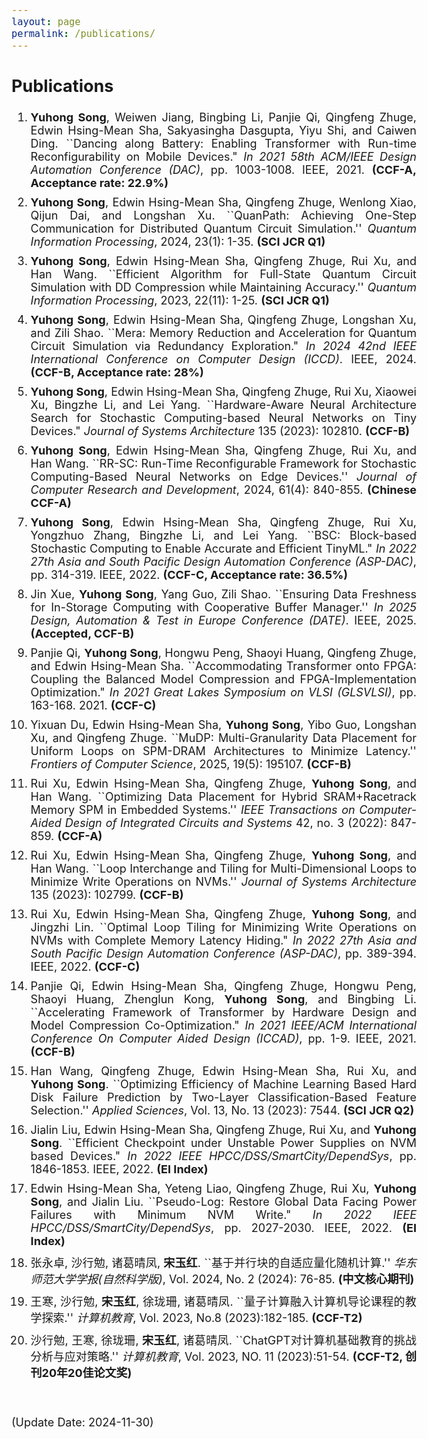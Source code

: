 ```yaml
---
layout: page
permalink: /publications/
---
```

<style>
    body {
        font-size: 18px;
    }
    .publications li{
        margin: 10px 0;
        text-align: justify;
    }
</style>

<body>
<section class="publications">
    <h2>Publications</h2>
    <ol>
        <li>
            <strong>Yuhong Song</strong>, Weiwen Jiang, Bingbing Li, Panjie Qi, Qingfeng Zhuge, Edwin Hsing-Mean Sha, Sakyasingha Dasgupta, Yiyu Shi, and Caiwen Ding. ``Dancing along Battery: Enabling Transformer with Run-time Reconfigurability on Mobile Devices." <em>In 2021 58th ACM/IEEE Design Automation Conference (DAC)</em>, pp. 1003-1008. IEEE, 2021. <strong>(CCF-A, Acceptance rate: 22.9%)</strong>
        </li>
        <li>
            <strong>Yuhong Song</strong>, Edwin Hsing-Mean Sha, Qingfeng Zhuge, Wenlong Xiao, Qijun Dai, and Longshan Xu. ``QuanPath: Achieving One-Step Communication for Distributed Quantum Circuit Simulation.'' <em>Quantum Information Processing</em>, 2024, 23(1): 1-35. <strong>(SCI JCR Q1)</strong>
        </li>
        <li>
            <strong>Yuhong Song</strong>, Edwin Hsing-Mean Sha, Qingfeng Zhuge, Rui Xu, and Han Wang. ``Efficient Algorithm for Full-State Quantum Circuit Simulation with DD Compression while Maintaining Accuracy.'' <em>Quantum Information Processing</em>, 2023, 22(11): 1-25. <strong>(SCI JCR Q1)</strong>
        </li>
        <li>
            <strong>Yuhong Song</strong>, Edwin Hsing-Mean Sha, Qingfeng Zhuge, Longshan Xu, and Zili Shao. ``Mera: Memory Reduction and Acceleration for Quantum Circuit Simulation via Redundancy Exploration." <em>In 2024 42nd IEEE International Conference on Computer Design (ICCD)</em>. IEEE, 2024. <strong>(CCF-B, Acceptance rate: 28%)</strong>
        </li>
        <li>
            <strong>Yuhong Song</strong>, Edwin Hsing-Mean Sha, Qingfeng Zhuge, Rui Xu, Xiaowei Xu, Bingzhe Li, and Lei Yang. ``Hardware-Aware Neural Architecture Search for Stochastic Computing-based Neural Networks on Tiny Devices." <em>Journal of Systems Architecture</em> 135 (2023): 102810. <strong>(CCF-B)</strong>
        </li>
        <li>
            <strong>Yuhong Song</strong>, Edwin Hsing-Mean Sha, Qingfeng Zhuge, Rui Xu, and Han Wang. ``RR-SC: Run-Time Reconfigurable Framework for Stochastic Computing-Based Neural Networks on Edge Devices.'' <em>Journal of Computer Research and Development</em>, 2024, 61(4): 840-855. <strong>(Chinese CCF-A)</strong>
        </li>
        <li>
            <strong>Yuhong Song</strong>, Edwin Hsing-Mean Sha, Qingfeng Zhuge, Rui Xu, Yongzhuo Zhang, Bingzhe Li, and Lei Yang. ``BSC: Block-based Stochastic Computing to Enable Accurate and Efficient TinyML." <em>In 2022 27th Asia and South Pacific Design Automation Conference (ASP-DAC)</em>, pp. 314-319. IEEE, 2022. <strong>(CCF-C, Acceptance rate: 36.5%)</strong>
        </li>
        <li>
            Jin Xue, <strong>Yuhong Song</strong>, Yang Guo, Zili Shao. ``Ensuring Data Freshness for In-Storage Computing with Cooperative Buffer Manager.'' <em>In 2025 Design, Automation & Test in Europe Conference (DATE)</em>. IEEE, 2025. <strong>(Accepted, CCF-B)</strong>
        </li>
        <li>
            Panjie Qi, <strong>Yuhong Song</strong>, Hongwu Peng, Shaoyi Huang, Qingfeng Zhuge, and Edwin Hsing-Mean Sha. ``Accommodating Transformer onto FPGA: Coupling the Balanced Model Compression and FPGA-Implementation Optimization." <em>In 2021 Great Lakes Symposium on VLSI (GLSVLSI)</em>, pp. 163-168. 2021. <strong>(CCF-C)</strong>
        </li>
        <li>
            Yixuan Du, Edwin Hsing-Mean Sha, <strong>Yuhong Song</strong>, Yibo Guo, Longshan Xu, and Qingfeng Zhuge. ``MuDP: Multi-Granularity Data Placement for Uniform Loops on SPM-DRAM Architectures to Minimize Latency.'' <em>Frontiers of Computer Science</em>, 2025, 19(5): 195107. <strong>(CCF-B)</strong>
        </li>
        <li>
            Rui Xu, Edwin Hsing-Mean Sha, Qingfeng Zhuge, <strong>Yuhong Song</strong>, and Han Wang. ``Optimizing Data Placement for Hybrid SRAM+Racetrack Memory SPM in Embedded Systems.'' <em>IEEE Transactions on Computer-Aided Design of Integrated Circuits and Systems</em> 42, no. 3 (2022): 847-859. <strong>(CCF-A)</strong>
        </li>
        <li>
            Rui Xu, Edwin Hsing-Mean Sha, Qingfeng Zhuge, <strong>Yuhong Song</strong>, and Han Wang. ``Loop Interchange and Tiling for Multi-Dimensional Loops to Minimize Write Operations on NVMs.'' <em>Journal of Systems Architecture</em> 135 (2023): 102799. <strong>(CCF-B)</strong>
        </li>
        <li>
            Rui Xu, Edwin Hsing-Mean Sha, Qingfeng Zhuge, <strong>Yuhong Song</strong>, and Jingzhi Lin. ``Optimal Loop Tiling for Minimizing Write Operations on NVMs with Complete Memory Latency Hiding." <em>In 2022 27th Asia and South Pacific Design Automation Conference (ASP-DAC)</em>, pp. 389-394. IEEE, 2022. <strong>(CCF-C)</strong>
        </li>
        <li>
            Panjie Qi, Edwin Hsing-Mean Sha, Qingfeng Zhuge, Hongwu Peng, Shaoyi Huang, Zhenglun Kong, <strong>Yuhong Song</strong>, and Bingbing Li. ``Accelerating Framework of Transformer by Hardware Design and Model Compression Co-Optimization." <em>In 2021 IEEE/ACM International Conference On Computer Aided Design (ICCAD)</em>, pp. 1-9. IEEE, 2021. <strong>(CCF-B)</strong>
        </li>
        <li>
            Han Wang, Qingfeng Zhuge, Edwin Hsing-Mean Sha, Rui Xu, and <strong>Yuhong Song</strong>. ``Optimizing Efficiency of Machine Learning Based Hard Disk Failure Prediction by Two-Layer Classification-Based Feature Selection.'' <em>Applied Sciences</em>, Vol. 13, No. 13 (2023): 7544. <strong>(SCI JCR Q2)</strong>
        </li>
        <li>
            Jialin Liu, Edwin Hsing-Mean Sha, Qingfeng Zhuge, Rui Xu, and <strong>Yuhong Song</strong>. ``Efficient Checkpoint under Unstable Power Supplies on NVM based Devices." <em>In 2022 IEEE HPCC/DSS/SmartCity/DependSys</em>, pp. 1846-1853. IEEE, 2022. <strong>(EI Index)</strong>
        </li>
        <li>
            Edwin Hsing-Mean Sha, Yeteng Liao, Qingfeng Zhuge, Rui Xu, <strong>Yuhong Song</strong>, and Jialin Liu. ``Pseudo-Log: Restore Global Data Facing Power Failures with Minimum NVM Write." <em>In 2022 IEEE HPCC/DSS/SmartCity/DependSys</em>, pp. 2027-2030. IEEE, 2022. <strong>(EI Index)</strong>
        </li>
        <li>
            张永卓, 沙行勉, 诸葛晴凤, <strong>宋玉红</strong>. ``基于并行块的自适应量化随机计算.'' <em>华东师范大学学报(自然科学版)</em>, Vol. 2024, No. 2 (2024): 76-85. <strong>(中文核心期刊)</strong>
        </li>
        <li>
            王寒, 沙行勉, <strong>宋玉红</strong>, 徐珑珊, 诸葛晴凤. ``量子计算融入计算机导论课程的教学探索.'' <em>计算机教育</em>, Vol. 2023, No.8 (2023):182-185. <strong>(CCF-T2)</strong>
        </li>
        <li>
            沙行勉, 王寒, 徐珑珊, <strong>宋玉红</strong>, 诸葛晴凤. ``ChatGPT对计算机基础教育的挑战分析与应对策略.'' <em>计算机教育</em>, Vol. 2023, NO. 11 (2023):51-54. <strong>(CCF-T2, 创刊20年20佳论文奖)</strong>
        </li>
    </ol>
    <br>
    <p>(Update Date: 2024-11-30)</p>
</section>
</body>
